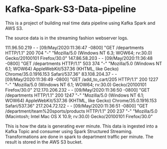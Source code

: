 # Kafka-Spark-S3-Data-pipeline

This is a project of building real time data pipeline using Kafka Spark and AWS S3.

The source data is in the streaming fashion webserver logs.

111.96.50.219 - - [09/May/2020:11:36:47 -0800] "GET /departments HTTP/1.1" 200 704 "-" "Mozilla/5.0 (Windows NT 6.3; WOW64; rv:30.0) Gecko/20100101 Firefox/30.0"
147.86.58.203 - - [09/May/2020:11:36:48 -0800] "GET /departments HTTP/1.1" 503 374 "-" "Mozilla/5.0 (Windows NT 6.1; WOW64) AppleWebKit/537.36 (KHTML, like Gecko) Chrome/35.0.1916.153 Safari/537.36"
83.108.204.37 - - [09/May/2020:11:36:49 -0800] "GET /add_to_cart/205 HTTP/1.1" 200 1227 "-" "Mozilla/5.0 (Windows NT 6.1; WOW64; rv:30.0) Gecko/20100101 Firefox/30.0"
212.170.206.232 - - [09/May/2020:11:36:50 -0800] "GET /departments HTTP/1.1" 200 1247 "-" "Mozilla/5.0 (Windows NT 6.1; WOW64) AppleWebKit/537.36 (KHTML, like Gecko) Chrome/35.0.1916.153 Safari/537.36"
217.204.72.122 - - [09/May/2020:11:36:51 -0800] "GET /department/team%20sports/products HTTP/1.1" 200 237 "-" "Mozilla/5.0 (Macintosh; Intel Mac OS X 10.9; rv:30.0) Gecko/20100101 Firefox/30.0"

This is how the data is generating ever minute. This data is ingested into a Kafka Topic and consumer using Spark Structured Streaming. Transformations are done in spark to department traffic per minute. The result is stored in the AWS S3 bucket.

